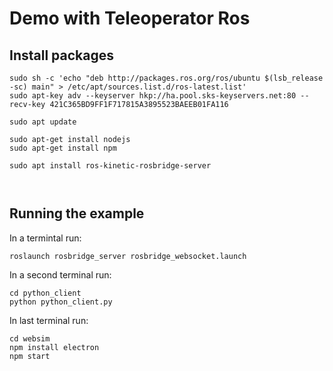 # Demo with Teleoperator Ros

## Install packages
```
sudo sh -c 'echo "deb http://packages.ros.org/ros/ubuntu $(lsb_release -sc) main" > /etc/apt/sources.list.d/ros-latest.list'
sudo apt-key adv --keyserver hkp://ha.pool.sks-keyservers.net:80 --recv-key 421C365BD9FF1F717815A3895523BAEEB01FA116

sudo apt update

sudo apt-get install nodejs
sudo apt-get install npm

sudo apt install ros-kinetic-rosbridge-server



```

## Running the example

In a termintal run:
```
roslaunch rosbridge_server rosbridge_websocket.launch
```

In a second terminal run:
```
cd python_client
python python_client.py
```

In last terminal run:
```
cd websim
npm install electron
npm start
```
